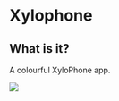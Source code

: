 # Xylophone

## What is it?

A colourful XyloPhone app. 

![](https://github.com/ldizon8/iOS-Development/blob/master/Xylophone-iOS13/2.png)

